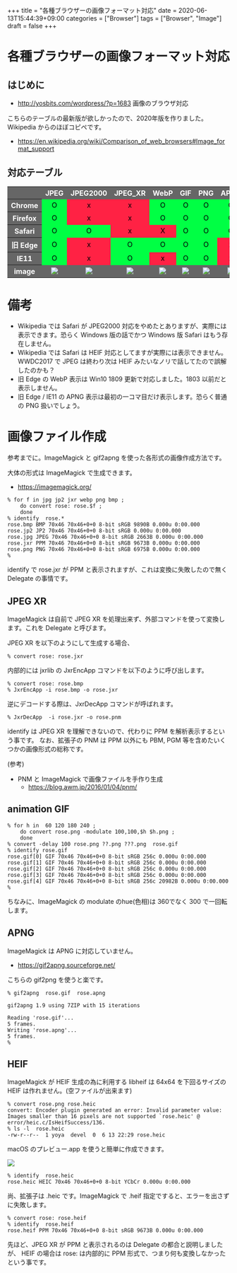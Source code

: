 +++
title = "各種ブラウザーの画像フォーマット対応"
date = 2020-06-13T15:44:39+09:00
categories = ["Browser"]
tags = ["Browser", "Image"]
draft = false
+++

# 各種ブラウザーの画像フォーマット対応

## はじめに

- http://yosbits.com/wordpress/?p=1683 画像のブラウザ対応

こちらのテーブルの最新版が欲しかったので、2020年版を作りました。Wikipedia からのほぼコピペです。

- https://en.wikipedia.org/wiki/Comparison_of_web_browsers#Image_format_support

## 対応テーブル

<style>
table { }
tr { color: white; background-color:#666;  }
td { color: black; text-align: center;  padding 0.25rem 0.25rem !important; }
.OK { background-color:#0F4; }
.NG { background-color:#F24; }
</style>

<table>
<tr>
<th>  </th><th> JPEG</th><th> JPEG2000 </th><th> JPEG_XR </th><th> WebP </th><th> GIF </th><th> PNG </th><th> APNG </th> <th> BMP </th><th> HEIF </th>
</tr><tr>
<th> Chrome </th> <td class="OK">O</td> <td class="NG">x</td><td class="NG">x</td> <td class="OK">O</td> <td class="OK">O</td> <td class="OK">O</td> <td class="OK">O</td> <td class="OK">O</td> <td class="NG">x</td>
</tr><tr>
<th>Firefox </th> <td class="OK">O</td> <td class="NG">x</td><td class="NG">x</td> <td class="OK">O</td> <td class="OK">O</td> <td class="OK">O</td> <td class="OK">O</td> <td class="OK">O</td> <td class="NG">x</td>
</tr><tr>
<th> Safari </th> <td class="OK">O</td> <td class="OK">O</td><td class="NG">x</td> <td class="NG">X</td> <td class="OK">O</td> <td class="OK">O</td> <td class="OK">O</td> <td class="OK">O</td> <td class="NG">x</td>
</tr><tr>
<th>旧 Edge </th> <td class="OK">O</td> <td class="NG">x</td><td class="OK">O</td> <td class="OK">O</td> <td class="OK">O</td> <td class="OK">O</td> <td class="NG">x</td> <td class="OK">O</td> <td class="NG">x</td>
</tr><tr>
<th>IE11 </th> <td class="OK">O</td> <td class="NG">x</td><td class="OK">O</td> <td class="NG">x</td> <td class="OK">O</td> <td class="OK">O</td> <td class="NG">x</td>  <td class="OK">O</td> <td class="NG">x</td>
</tr><tr>
<th> image </th> <td><img src="../rose.jpg"></td> <td><img src="../rose.jp2"></td> <td><img src="../rose.jxr"></td> <td><img src="../rose.webp"></td> <td><img src="../rose.gif"></td> <td><img src="../rose.png"></td> <td><img src="../rose.apng"></td> <td><img src="../rose.bmp"></td> <td><img src="../rose.heic"></td>
</tr>
</table>

# 備考

- Wikipedia では Safari が JPEG2000 対応をやめたとありますが、実際には表示できます。恐らく Windows 版の話でかつ Windows 版 Safari はもう存在しません。
- Wikipedia では Safari は HEIF 対応としてますが実際には表示できません。WWDC2017 で JPEG は終わり次は HEIF みたいなノリで話してたので誤解したのかも？
- 旧 Edge  の WebP 表示は Win10 1809 更新で対応しました。1803 以前だと表示しません。
- 旧 Edge / IE11 の APNG 表示は最初の一コマ目だけ表示します。恐らく普通の PNG 扱いでしょう。

# 画像ファイル作成

参考までに。ImageMagick と gif2apng を使った各形式の画像作成方法です。


大体の形式は ImageMagick で生成できます。

- https://imagemagick.org/

```
% for f in jpg jp2 jxr webp png bmp ;
    do convert rose: rose.$f ;
    done
% identify  rose.*
rose.bmp BMP 70x46 70x46+0+0 8-bit sRGB 9890B 0.000u 0:00.000
rose.jp2 JP2 70x46 70x46+0+0 8-bit sRGB 0.000u 0:00.000
rose.jpg JPEG 70x46 70x46+0+0 8-bit sRGB 2663B 0.000u 0:00.000
rose.jxr PPM 70x46 70x46+0+0 8-bit sRGB 9673B 0.000u 0:00.000
rose.png PNG 70x46 70x46+0+0 8-bit sRGB 6975B 0.000u 0:00.000
%
```

identify で rose.jxr が PPM と表示されますが、これは変換に失敗したので無く Delegate の事情です。

## JPEG XR

ImageMagick は自前で JPEG XR を処理出来ず、外部コマンドを使って変換します。これを Delegate と呼びます。

JPEG XR を以下のようにして生成する場合、

```
% convert rose: rose.jxr
```

内部的には jxrlib の JxrEncApp コマンドを以下のように呼び出します。

```
% convert rose: rose.bmp
% JxrEncApp -i rose.bmp -o rose.jxr
```

逆にデコードする際は、JxrDecApp コマンドが呼ばれます。

```
% JxrDecApp  -i rose.jxr -o rose.pnm
```

identify は JPEG XR を理解できないので、代わりに PPM を解析表示するという事です。
なお、拡張子の PNM は PPM 以外にも PBM, PGM 等を含めたいくつかの画像形式の総称です。

(参考)

- PNM と ImageMagick で画像ファイルを手作り生成
  - https://blog.awm.jp/2016/01/04/pnm/ 

## animation GIF

```
% for h in  60 120 180 240 ;
    do convert rose.png -modulate 100,100,$h $h.png ;
    done
% convert -delay 100 rose.png ??.png ???.png  rose.gif
% identify rose.gif
rose.gif[0] GIF 70x46 70x46+0+0 8-bit sRGB 256c 0.000u 0:00.000
rose.gif[1] GIF 70x46 70x46+0+0 8-bit sRGB 256c 0.000u 0:00.000
rose.gif[2] GIF 70x46 70x46+0+0 8-bit sRGB 256c 0.000u 0:00.000
rose.gif[3] GIF 70x46 70x46+0+0 8-bit sRGB 256c 0.000u 0:00.000
rose.gif[4] GIF 70x46 70x46+0+0 8-bit sRGB 256c 20982B 0.000u 0:00.000
%
```

ちなみに、ImageMagick の modulate のhue(色相)は 360でなく 300 で一回転します。

##  APNG

ImageMagick は APNG に対応していません。

- https://gif2apng.sourceforge.net/

こちらの gif2png を使うと楽です。

```
% gif2apng  rose.gif  rose.apng

gif2apng 1.9 using 7ZIP with 15 iterations

Reading 'rose.gif'...
5 frames.
Writing 'rose.apng'...
5 frames.
% 
```

## HEIF

ImageMagick が HEIF 生成の為に利用する libheif は 64x64 を下回るサイズの HEIF は作れません。(空ファイルが出来ます)

```
% convert rose.png rose.heic
convert: Encoder plugin generated an error: Invalid parameter value: Images smaller than 16 pixels are not supported `rose.heic' @ error/heic.c/IsHeifSuccess/136.
% ls -l  rose.heic
-rw-r--r--  1 yoya  devel  0  6 13 22:29 rose.heic
```

macOS のプレビュー.app を使うと簡単に作成できます。

<img src="../rose-heic-making.png">

```
% identify  rose.heic
rose.heic HEIC 70x46 70x46+0+0 8-bit YCbCr 0.000u 0:00.000
```

尚、拡張子は .heic です。ImageMagick で .heif 指定ですると、エラーを出さずに失敗します。

```
% convert rose: rose.heif
% identify  rose.heif
rose.heif PPM 70x46 70x46+0+0 8-bit sRGB 9673B 0.000u 0:00.000
```

先ほど、JPEG XR が PPM と表示されるのは Delegate の都合と説明しましたが、
HEIF の場合は rose: は内部的に PPM 形式で、つまり何も変換しなかったという事です。

